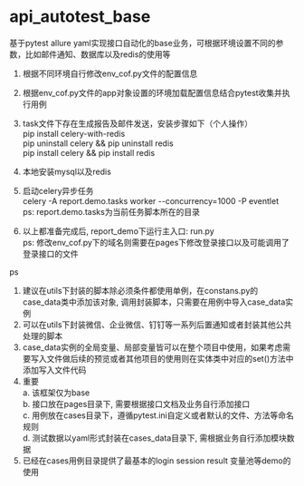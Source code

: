 # api_autotest_base
基于pytest allure yaml实现接口自动化的base业务，可根据环境设置不同的参数，比如邮件通知、数据库以及redis的使用等

1. 根据不同环境自行修改env_cof.py文件的配置信息<br/>

2. 根据env_cof.py文件的app对象设置的环境加载配置信息结合pytest收集并执行用例<br/>

3. task文件下存在生成报告及邮件发送，安装步骤如下（个人操作）<br/>
  pip install celery-with-redis<br/>
  pip uninstall celery && pip uninstall redis<br/>
  pip install celery && pip install redis<br/>

4. 本地安装mysql以及redis<br/>

5. 启动celery异步任务<br/>
  celery -A report.demo.tasks worker --concurrency=1000 -P eventlet<br/>
  ps: report.demo.tasks为当前任务脚本所在的目录
  
6. 以上都准备完成后, report_demo下运行主入口: run.py<br/>
  ps: 修改env_cof.py下的域名则需要在pages下修改登录接口以及可能调用了登录接口的文件<br/>

ps<br/>
  1. 建议在utils下封装的脚本除必须条件都使用单例，在constans.py的case_data类中添加该对象, 调用封装脚本，只需要在用例中导入case_data实例<br/>
  2. 可以在utils下封装微信、企业微信、钉钉等一系列后置通知或者封装其他公共处理的脚本<br/>
  3. case_data实例的全局变量、局部变量皆可以在整个项目中使用，如果考虑需要写入文件做后续的预览或者其他项目的使用则在实体类中对应的set()方法中添加写入文件代码<br/>
  4. 重要<br/>
    a. 该框架仅为base<br/>
    b. 接口放在pages目录下, 需要根据接口文档及业务自行添加接口<br/>
    c. 用例放在cases目录下，遵循pytest.ini自定义或者默认的文件、方法等命名规则<br/>
    d. 测试数据以yaml形式封装在cases_data目录下, 需根据业务自行添加模块数据<br/>
  5. 已经在cases用例目录提供了最基本的login session result 变量池等demo的使用

